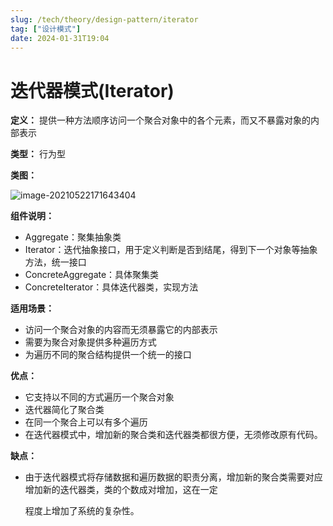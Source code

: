 ```yaml
---
slug: /tech/theory/design-pattern/iterator
tag: ["设计模式"]
date: 2024-01-31T19:04
---
```

# 迭代器模式(Iterator)

**定义：** 提供一种方法顺序访问一个聚合对象中的各个元素，而又不暴露对象的内部表示

**类型：** 行为型

**类图：** 

![image-20210522171643404](https://picgo-starry.oss-cn-beijing.aliyuncs.com/img/DesignPattern/Iterator.png)

**组件说明：** 

- Aggregate：聚集抽象类
- Iterator：迭代抽象接口，用于定义判断是否到结尾，得到下一个对象等抽象方法，统一接口
- ConcreteAggregate：具体聚集类
- ConcreteIterator：具体迭代器类，实现方法

**适用场景：** 

- 访问一个聚合对象的内容而无须暴露它的内部表示
- 需要为聚合对象提供多种遍历方式
- 为遍历不同的聚合结构提供一个统一的接口

**优点：** 

- 它支持以不同的方式遍历一个聚合对象
- 迭代器简化了聚合类
- 在同一个聚合上可以有多个遍历
- 在迭代器模式中，增加新的聚合类和迭代器类都很方便，无须修改原有代码。

**缺点：** 

- 由于迭代器模式将存储数据和遍历数据的职责分离，增加新的聚合类需要对应增加新的迭代器类，类的个数成对增加，这在一定

  程度上增加了系统的复杂性。
